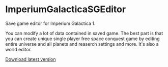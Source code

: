 # ImperiumGalacticaSGEditor
Save game editor for Imperium Galactica 1.

You can modify a lot of data contained in saved game.
The best part is that you can create unique single player free space conquest game by editing entire universe and all planets and reaserch settings and more. 
It's also a world editor.

[Download latest version](https://github.com/Reken41/ImperiumGalacticaSGEditor/raw/master/ImperiumGalacticaEditor.7z)
